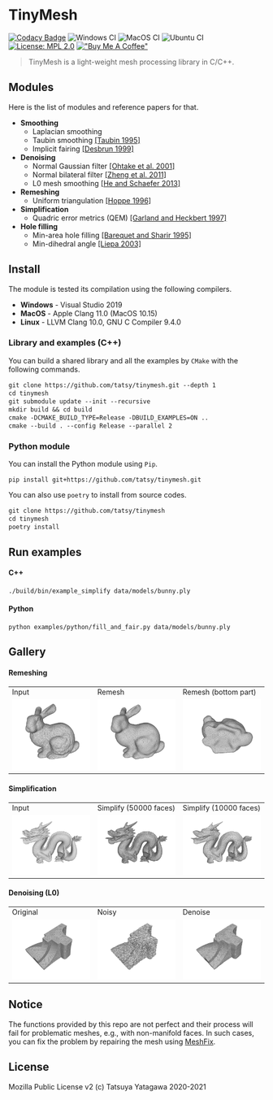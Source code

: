 TinyMesh
===

[![Codacy Badge](https://app.codacy.com/project/badge/Grade/2fd9a7f621e44654ad8b81bc38138662)](https://www.codacy.com/manual/tatsy/tinymesh?utm_source=github.com&amp;utm_medium=referral&amp;utm_content=tatsy/tinymesh&amp;utm_campaign=Badge_Grade)
![Windows CI](https://github.com/tatsy/tinymesh/workflows/Windows%20CI/badge.svg)
![MacOS CI](https://github.com/tatsy/tinymesh/workflows/MacOS%20CI/badge.svg)
![Ubuntu CI](https://github.com/tatsy/tinymesh/workflows/Ubuntu%20CI/badge.svg)
[![License: MPL 2.0](https://img.shields.io/badge/License-MPL%202.0-brightgreen.svg)](https://opensource.org/licenses/MPL-2.0)
[!["Buy Me A Coffee"](https://www.buymeacoffee.com/assets/img/custom_images/orange_img.png)](https://www.buymeacoffee.com/gbraad)

> TinyMesh is a light-weight mesh processing library in C/C++.

Modules
---

Here is the list of modules and reference papers for that.

*   **Smoothing**
    *   Laplacian smoothing
    *   Taubin smoothing [[Taubin 1995]](https://dl.acm.org/doi/10.1145/218380.218473)
    *   Implicit fairing [[Desbrun 1999]](https://dl.acm.org/doi/10.1145/311535.311576)
*   **Denoising**
    *   Normal Gaussian filter [[Ohtake et al. 2001]](https://www.semanticscholar.org/paper/Mesh-Smoothing-by-Adaptive-and-Anisotropic-Gaussian-Ohtake-Belyaev/19b431c843f4b37d2218e7efcd8f64b6ff589c1f)
    *   Normal bilateral filter [[Zheng et al. 2011]](https://ieeexplore.ieee.org/document/5674028)
    *   L0 mesh smoothing [[He and Schaefer 2013]](https://dl.acm.org/doi/10.1145/2461912.2461965)
*   **Remeshing**
    *   Uniform triangulation [[Hoppe 1996]](https://dl.acm.org/doi/10.1145/237170.237216)
*   **Simplification**
    *   Quadric error metrics (QEM) [[Garland and Heckbert 1997]](https://dl.acm.org/doi/10.1145/258734.258849)
*   **Hole filling**
    *   Min-area hole filling [[Barequet and Sharir 1995]](https://www.sciencedirect.com/science/article/pii/016783969400011G?via%3Dihub)
    *   Min-dihedral angle [[Liepa 2003]](http://diglib.eg.org/handle/10.2312/SGP.SGP03.200-206)

Install
---

The module is tested its compilation using the following compilers.

*   **Windows** - Visual Studio 2019
*   **MacOS** - Apple Clang 11.0 (MacOS 10.15)
*   **Linux** - LLVM Clang 10.0, GNU C Compiler 9.4.0

### Library and examples (C++)

You can build a shared library and all the examples by `CMake` with the following commands.

```shell
git clone https://github.com/tatsy/tinymesh.git --depth 1
cd tinymesh
git submodule update --init --recursive
mkdir build && cd build
cmake -DCMAKE_BUILD_TYPE=Release -DBUILD_EXAMPLES=ON ..
cmake --build . --config Release --parallel 2
```

### Python module

You can install the Python module using `Pip`.

```shell
pip install git+https://github.com/tatsy/tinymesh.git
```

You can also use `poetry` to install from source codes.

```shell
git clone https://github.com/tatsy/tinymesh
cd tinymesh
poetry install
```

Run examples
---

#### C++

```shell
./build/bin/example_simplify data/models/bunny.ply
```

#### Python

```shell
python examples/python/fill_and_fair.py data/models/bunny.ply
```

Gallery
---

#### Remeshing

<table>
  <tr>
    <td width="30%">Input</td>
    <td width="30%">Remesh</td>
    <td width="30%">Remesh (bottom part)</td>
  </tr>
  <tr>
    <td width="30%"><img src="figures/bunny_before.png" width="100%"/></td>
    <td width="30%"><img src="figures/bunny_remesh_1.png" width="100%"/></td>
    <td width="30%"><img src="figures/bunny_remesh_2.png" width="100%"/></td>
  </tr>
</table>


#### Simplification

<table>
  <tr>
    <td width="30%">Input</td>
    <td width="30%">Simplify (50000 faces)</td>
    <td width="30%">Simplify (10000 faces)</td>
  </tr>
  <tr>
    <td width="30%"><img src="figures/dragon_before.png" width="100%"/></td>
    <td width="30%"><img src="figures/dragon_simplify_50000.png" width="100%"/></td>
    <td width="30%"><img src="figures/dragon_simplify_10000.png" width="100%"/></td>
  </tr>
</table>

#### Denoising (L0)

<table>
  <tr>
    <td width="30%">Original</td>
    <td width="30%">Noisy</td>
    <td width="30%">Denoise</td>
  </tr>
  <tr>
    <td width="30%"><img src="figures/fandisk_before.png" width="100%"/></td>
    <td width="30%"><img src="figures/fandisk_noise.png" width="100%"/></td>
    <td width="30%"><img src="figures/fandisk_denoise_l0.png" width="100%"/></td>
  </tr>
</table>

Notice
---

The functions provided by this repo are not perfect and their process will fail for problematic meshes, e.g., with non-manifold faces. In such cases, you can fix the problem by repairing the mesh using [MeshFix](https://github.com/MarcoAttene/MeshFix-V2.1).

License
---

Mozilla Public License v2 (c) Tatsuya Yatagawa 2020-2021
